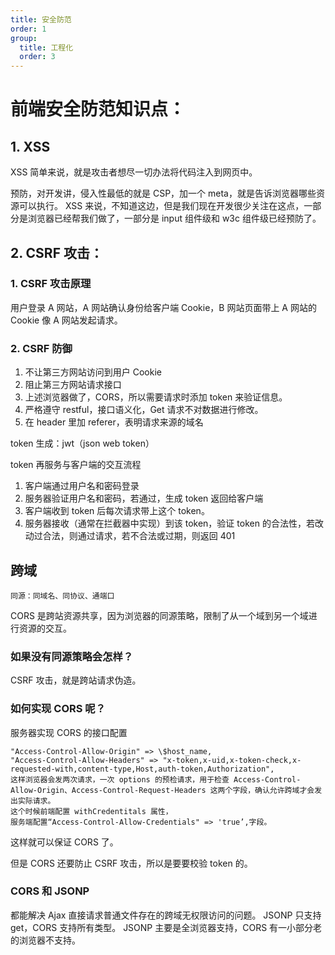 ```yaml
---
title: 安全防范
order: 1
group:
  title: 工程化
  order: 3
---
```


# 前端安全防范知识点：

## 1. XSS

XSS 简单来说，就是攻击者想尽一切办法将代码注入到网页中。

预防，对开发讲，侵入性最低的就是 CSP，加一个 meta，就是告诉浏览器哪些资源可以执行。
XSS 来说，不知道这边，但是我们现在开发很少关注在这点，一部分是浏览器已经帮我们做了，一部分是 input 组件级和 w3c 组件级已经预防了。

## 2. CSRF 攻击：

### 1. CSRF 攻击原理

用户登录 A 网站，A 网站确认身份给客户端 Cookie，B 网站页面带上 A 网站的 Cookie 像 A 网站发起请求。

### 2. CSRF 防御

1. 不让第三方网站访问到用户 Cookie
2. 阻止第三方网站请求接口
3. 上述浏览器做了，CORS，所以需要请求时添加 token 来验证信息。
4. 严格遵守 restful，接口语义化，Get 请求不对数据进行修改。
5. 在 header 里加 referer，表明请求来源的域名

token 生成：jwt（json web token）

token 再服务与客户端的交互流程

1. 客户端通过用户名和密码登录
2. 服务器验证用户名和密码，若通过，生成 token 返回给客户端
3. 客户端收到 token 后每次请求带上这个 token。
4. 服务器接收（通常在拦截器中实现）到该 token，验证 token 的合法性，若改动过合法，则通过请求，若不合法或过期，则返回 401

## 跨域

`同源：同域名、同协议、通端口`

CORS 是跨站资源共享，因为浏览器的同源策略，限制了从一个域到另一个域进行资源的交互。

### 如果没有同源策略会怎样？

CSRF 攻击，就是跨站请求伪造。

### 如何实现 CORS 呢？

服务器实现 CORS 的接口配置

```
"Access-Control-Allow-Origin" => \$host_name,
"Access-Control-Allow-Headers" => "x-token,x-uid,x-token-check,x-requested-with,content-type,Host,auth-token,Authorization",
这样浏览器会发两次请求，一次 options 的预检请求，用于检查 Access-Control-Allow-Origin、Access-Control-Request-Headers 这两个字段，确认允许跨域才会发出实际请求。
这个时候前端配置 withCredentitals 属性，
服务端配置“Access-Control-Allow-Credentials" => 'true’,字段。
```

这样就可以保证 CORS 了。

但是 CORS 还要防止 CSRF 攻击，所以是要要校验 token 的。

### CORS 和 JSONP

都能解决 Ajax 直接请求普通文件存在的跨域无权限访问的问题。
JSONP 只支持 get，CORS 支持所有类型。
JSONP 主要是全浏览器支持，CORS 有一小部分老的浏览器不支持。
